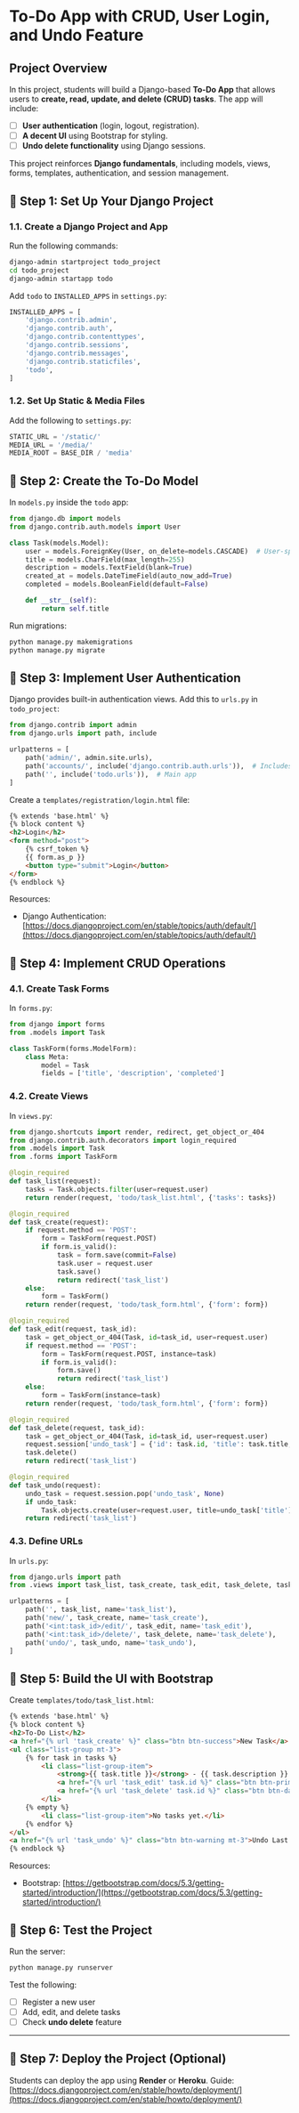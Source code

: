 # **To-Do App with CRUD, User Login, and Undo Feature**

## **Project Overview**
In this project, students will build a Django-based **To-Do App** that allows users to **create, read, update, and delete (CRUD) tasks**. The app will include:
- [ ] **User authentication** (login, logout, registration).
- [ ] **A decent UI** using Bootstrap for styling.
- [ ] **Undo delete functionality** using Django sessions.

This project reinforces **Django fundamentals**, including models, views, forms, templates, authentication, and session management.

## **📌 Step 1: Set Up Your Django Project**
### **1.1. Create a Django Project and App**
Run the following commands:
```bash
django-admin startproject todo_project
cd todo_project
django-admin startapp todo
```
Add `todo` to `INSTALLED_APPS` in `settings.py`:
```python
INSTALLED_APPS = [
    'django.contrib.admin',
    'django.contrib.auth',
    'django.contrib.contenttypes',
    'django.contrib.sessions',
    'django.contrib.messages',
    'django.contrib.staticfiles',
    'todo',
]
```

### **1.2. Set Up Static & Media Files**
Add the following to `settings.py`:
```python
STATIC_URL = '/static/'
MEDIA_URL = '/media/'
MEDIA_ROOT = BASE_DIR / 'media'
```

## **📌 Step 2: Create the To-Do Model**
In `models.py` inside the `todo` app:
```python
from django.db import models
from django.contrib.auth.models import User

class Task(models.Model):
    user = models.ForeignKey(User, on_delete=models.CASCADE)  # User-specific tasks
    title = models.CharField(max_length=255)
    description = models.TextField(blank=True)
    created_at = models.DateTimeField(auto_now_add=True)
    completed = models.BooleanField(default=False)

    def __str__(self):
        return self.title
```
Run migrations:
```bash
python manage.py makemigrations
python manage.py migrate
```

## **📌 Step 3: Implement User Authentication**
Django provides built-in authentication views.
Add this to `urls.py` in `todo_project`:
```python
from django.contrib import admin
from django.urls import path, include

urlpatterns = [
    path('admin/', admin.site.urls),
    path('accounts/', include('django.contrib.auth.urls')),  # Includes login/logout
    path('', include('todo.urls')),  # Main app
]
```

Create a `templates/registration/login.html` file:
```html
{% extends 'base.html' %}
{% block content %}
<h2>Login</h2>
<form method="post">
    {% csrf_token %}
    {{ form.as_p }}
    <button type="submit">Login</button>
</form>
{% endblock %}
```
Resources:
- Django Authentication: [https://docs.djangoproject.com/en/stable/topics/auth/default/](https://docs.djangoproject.com/en/stable/topics/auth/default/)

## **📌 Step 4: Implement CRUD Operations**
### **4.1. Create Task Forms**
In `forms.py`:
```python
from django import forms
from .models import Task

class TaskForm(forms.ModelForm):
    class Meta:
        model = Task
        fields = ['title', 'description', 'completed']
```

### **4.2. Create Views**
In `views.py`:
```python
from django.shortcuts import render, redirect, get_object_or_404
from django.contrib.auth.decorators import login_required
from .models import Task
from .forms import TaskForm

@login_required
def task_list(request):
    tasks = Task.objects.filter(user=request.user)
    return render(request, 'todo/task_list.html', {'tasks': tasks})

@login_required
def task_create(request):
    if request.method == 'POST':
        form = TaskForm(request.POST)
        if form.is_valid():
            task = form.save(commit=False)
            task.user = request.user
            task.save()
            return redirect('task_list')
    else:
        form = TaskForm()
    return render(request, 'todo/task_form.html', {'form': form})

@login_required
def task_edit(request, task_id):
    task = get_object_or_404(Task, id=task_id, user=request.user)
    if request.method == 'POST':
        form = TaskForm(request.POST, instance=task)
        if form.is_valid():
            form.save()
            return redirect('task_list')
    else:
        form = TaskForm(instance=task)
    return render(request, 'todo/task_form.html', {'form': form})

@login_required
def task_delete(request, task_id):
    task = get_object_or_404(Task, id=task_id, user=request.user)
    request.session['undo_task'] = {'id': task.id, 'title': task.title, 'description': task.description}
    task.delete()
    return redirect('task_list')

@login_required
def task_undo(request):
    undo_task = request.session.pop('undo_task', None)
    if undo_task:
        Task.objects.create(user=request.user, title=undo_task['title'], description=undo_task['description'])
    return redirect('task_list')
```

### **4.3. Define URLs**
In `urls.py`:
```python
from django.urls import path
from .views import task_list, task_create, task_edit, task_delete, task_undo

urlpatterns = [
    path('', task_list, name='task_list'),
    path('new/', task_create, name='task_create'),
    path('<int:task_id>/edit/', task_edit, name='task_edit'),
    path('<int:task_id>/delete/', task_delete, name='task_delete'),
    path('undo/', task_undo, name='task_undo'),
]
```

## **📌 Step 5: Build the UI with Bootstrap**
Create `templates/todo/task_list.html`:
```html
{% extends 'base.html' %}
{% block content %}
<h2>To-Do List</h2>
<a href="{% url 'task_create' %}" class="btn btn-success">New Task</a>
<ul class="list-group mt-3">
    {% for task in tasks %}
        <li class="list-group-item">
            <strong>{{ task.title }}</strong> - {{ task.description }}
            <a href="{% url 'task_edit' task.id %}" class="btn btn-primary btn-sm">Edit</a>
            <a href="{% url 'task_delete' task.id %}" class="btn btn-danger btn-sm">Delete</a>
        </li>
    {% empty %}
        <li class="list-group-item">No tasks yet.</li>
    {% endfor %}
</ul>
<a href="{% url 'task_undo' %}" class="btn btn-warning mt-3">Undo Last Delete</a>
{% endblock %}
```

Resources:
- Bootstrap: [https://getbootstrap.com/docs/5.3/getting-started/introduction/](https://getbootstrap.com/docs/5.3/getting-started/introduction/)


## **📌 Step 6: Test the Project**
Run the server:
```bash
python manage.py runserver
```
Test the following:
- [ ] Register a new user
- [ ] Add, edit, and delete tasks
- [ ] Check **undo delete** feature

---

## **📌 Step 7: Deploy the Project (Optional)**
Students can deploy the app using **Render** or **Heroku**.
Guide: [https://docs.djangoproject.com/en/stable/howto/deployment/](https://docs.djangoproject.com/en/stable/howto/deployment/)
